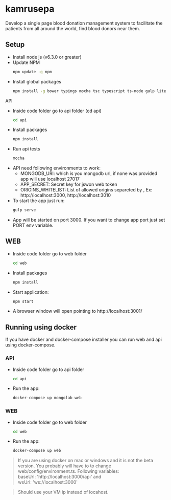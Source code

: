 # kamrusepa
Develop a single page blood donation management system to facilitate the patients from all around the world, find blood donors near them. 

## Setup
 - Install node js (v6.3.0 or greater)
 - Update NPM 
   ```bash
   npm update -g npm
   ```
 - Install global packages 
   ```bash
   npm install -g bower typings mocha tsc typescript ts-node gulp lite-server
   ```
API
 - Inside code folder go to api folder (cd api)
   ```bash
   cd api
   ```
 - Install packages
   ```bash
   npm install
   ```
 - Run api tests
   ```bash
   mocha
   ```
 - API need following environments to work:
    - MONGODB_URI: which is you mongodb url, if none was provided app will use localhost 27017
    -  APP_SECRET: Secret key for jswon web token
    -  ORIGINS_WHITELIST: List of allowed origins separeted by , Ex: http://localhost:3000, http://localhost:3010
 - To start the app just run:
   ```bash
   gulp serve
   ``` 
 - App will be started on port 3000. If you want to change app port just set PORT env variable.

## WEB
 - Inside code folder go to web folder
   ```bash
   cd web
   ```
 - Install packages
   ```bash
   npm install
   ```
 - Start application: 
   ```bash
   npm start
   ``` 
 - A browser window will open pointing to http://localhost:3001/

## Running using docker

If you have docker and docker-compose installer you can run web and api using docker-compose.

### API 

- Inside code folder go to api folder
   ```bash
   cd api
   ```
- Run the app:
   ```bash
   docker-compose up mongolab web
   ```

### WEB 

- Inside code folder go to web folder
   ```bash
   cd web
   ```
- Run the app:
   ```bash
   docker-compose up web
   ```


> If you are using docker on mac or windows and it is not the beta version. You probably will have to to change web/config/environment.ts.
> Following variables:  
>   baseUrl: 'http://localhost:3000/api' and  
>   wsUrl: 'ws://localhost:3000'

> Should use your VM ip instead of locahost. 
